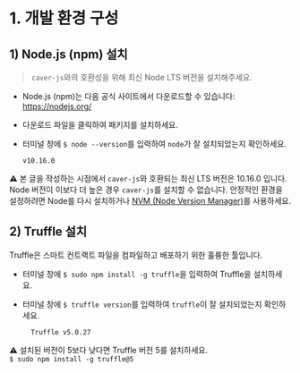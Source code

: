 # 1. 개발 환경 구성

## 1) Node.js (npm) 설치

> `caver-js`와의 호환성을 위해 최신 Node LTS 버전을 설치해주세요.

* Node.js \(npm\)는 다음 공식 사이트에서 다운로드할 수 있습니다: <https://nodejs.org/>
* 다운로드 파일을 클릭하여 패키지를 설치하세요.
* 터미널 창에 `$ node --version`를 입력하여 `node`가 잘 설치되었는지 확인하세요.
    
    ```text
    v10.16.0
    ```

⚠ 본 글을 작성하는 시점에서 `caver-js`와 호환되는 최신 LTS 버전은 10.16.0 입니다. Node 버전이 이보다 더 높은 경우 `caver-js`를 설치할 수 없습니다. 안정적인 환경을 설정하려면 Node를 다시 설치하거나 [NVM (Node Version Manager)](https://github.com/nvm-sh/nvm)를 사용하세요.

## 2\) Truffle 설치

Truffle은 스마트 컨트랙트 파일을 컴파일하고 배포하기 위한 훌륭한 툴입니다.

* 터미널 창에 `$ sudo npm install -g truffle`을 입력하여 Truffle을 설치하세요.
* 터미널 창에 `$ truffle version`를 입력하여 `truffle`이 잘 설치되었는지 확인하세요.
    
    ```text
      Truffle v5.0.27
    ```

⚠ 설치된 버전이 5보다 낮다면 Truffle 버전 5를 설치하세요.  
`$ sudo npm install -g truffle@5`